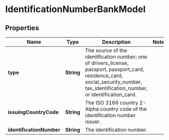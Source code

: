 

# IdentificationNumberBankModel


## Properties

| Name | Type | Description | Notes |
|------------ | ------------- | ------------- | -------------|
|**type** | **String** | The source of the identification number; one of drivers_license, passport, passport_card, residence_card, social_security_number, tax_identification_number, or identification_card. |  |
|**issuingCountryCode** | **String** | The ISO 3166 country 2-Alpha country code of the identification number issuer. |  |
|**identificationNumber** | **String** | The identification number. |  |



